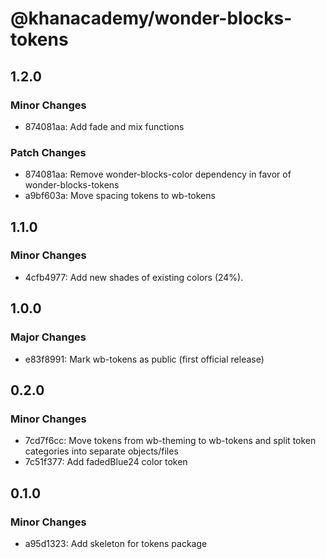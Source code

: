 # @khanacademy/wonder-blocks-tokens

## 1.2.0

### Minor Changes

-   874081aa: Add fade and mix functions

### Patch Changes

-   874081aa: Remove wonder-blocks-color dependency in favor of wonder-blocks-tokens
-   a9bf603a: Move spacing tokens to wb-tokens

## 1.1.0

### Minor Changes

-   4cfb4977: Add new shades of existing colors (24%).

## 1.0.0

### Major Changes

-   e83f8991: Mark wb-tokens as public (first official release)

## 0.2.0

### Minor Changes

-   7cd7f6cc: Move tokens from wb-theming to wb-tokens and split token categories into separate objects/files
-   7c51f377: Add fadedBlue24 color token

## 0.1.0

### Minor Changes

-   a95d1323: Add skeleton for tokens package
